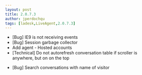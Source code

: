 ```yaml
---
layout: post
title: 2.0.7.3
author: jperdochqu
tags: [ladesk,LiveAgent,2.0.7.3]
---
```


- [Bug] IE9 is not receiving events
- [Bug] Session garbage collector
- Add agent - Hosted accounts
- [Technical] Do not autorefresh conversation table if scroller is anywhere, but on on the top

<!--more-->

- [Bug] Search conversations with name of visitor
